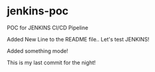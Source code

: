 # jenkins-poc
POC for JENKINS CI/CD Pipeline

Added New Line to the README file..
Let's test JENKINS!

Added something mode!


This is my last commit for the night!
